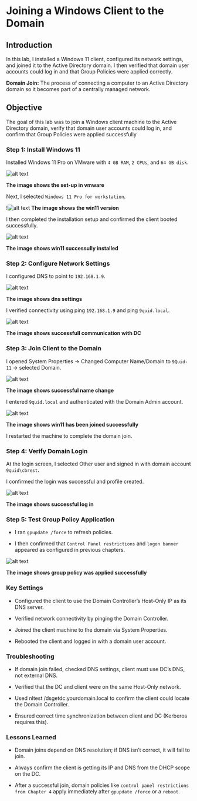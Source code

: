 # Joining a Windows Client to the Domain

## Introduction

In this lab, I installed a Windows 11 client, configured its network settings, and joined it to the Active Directory domain. I then verified that domain user accounts could log in and that Group Policies were applied correctly.

**Domain Join:** The process of connecting a computer to an Active Directory domain so it becomes part of a centrally managed network.

## Objective

The goal of this lab was to join a Windows client machine to the Active Directory domain, verify that domain user accounts could log in, and confirm that Group Policies were applied successfully

### Step 1: Install Windows 11

Installed Windows 11 Pro on VMware with `4 GB RAM`, `2 CPUs`, and `64 GB disk`.

![alt text](<screenshots/01-Win11-vmware-resource-allocation - Copy.png>)

**The image shows the set-up in vmware**

Next, I selected `Windows 11 Pro for workstation`.

!![alt text](<screenshots/02-win11-version-installation - Copy.png>)
**The image shows the win11 version**

I then completed the installation setup and confirmed the client booted successfully.

![alt text](<screenshots/04-win11-installed - Copy.png>)

**The image shows win11 successully installed**

### Step 2: Configure Network Settings

I configured DNS to point to `192.168.1.9`.

![alt text](<screenshots/07-win11-dns-config - Copy.png>)

**The image shows dns settings**

I verified connectivity using ping `192.168.1.9` and ping `9quid.local`.

![alt text](screenshots/14.successfull-communication-with-DC.png)

**The image shows successfull communication with DC**

### Step 3: Join Client to the Domain

I opened System Properties → Changed Computer Name/Domain to `9Quid-11` → selected Domain.

![alt text](<screenshots/08-joined-workgroup to DC - Copy.png>)

**The image shows successful name change**

I entered `9quid.local` and authenticated with the Domain Admin account.

![alt text](<screenshots/09-successfully-joined-DC - Copy.png>)

**The image shows win11 has been joined successfully**

I restarted the machine to complete the domain join.

### Step 4: Verify Domain Login

At the login screen, I selected Other user and signed in with domain account `9quid\cbrest`.

I confirmed the login was successful and profile created.

![alt text](screenshots/15.user-log-in.png)

**The image shows successful log in**

### Step 5: Test Group Policy Application

- I ran `gpupdate /force` to refresh policies.

- I then confirmed that `Control Panel restrictions` and `logon banner` appeared as configured in previous chapters.

![alt text](screenshots/19-confirmed-logon-banner.png)

**The image shows group policy was applied successfully**

### Key Settings

- Configured the client to use the Domain Controller’s Host-Only IP as its DNS server.

- Verified network connectivity by pinging the Domain Controller.

- Joined the client machine to the domain via System Properties.

- Rebooted the client and logged in with a domain user account.

### Troubleshooting

- If domain join failed, checked DNS settings, client must use DC’s DNS, not external DNS.

- Verified that the DC and client were on the same Host-Only network.

- Used nltest /dsgetdc:yourdomain.local to confirm the client could locate the Domain Controller.

- Ensured correct time synchronization between client and DC (Kerberos requires this).

### Lessons Learned

- Domain joins depend on DNS resolution; if DNS isn’t correct, it will fail to join.

- Always confirm the client is getting its IP and DNS from the DHCP scope on the DC.

- After a successful join, domain policies like `control panel restrictions from Chapter 4` apply immediately after `gpupdate /force` or a `reboot`.
